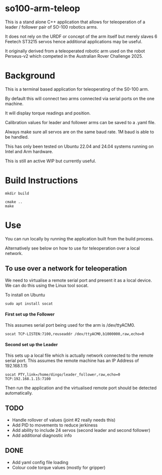 # so100-arm-teleop

This is a stand alone C++ application that allows for teleoperation of a 
leader / follower pair of SO-100 robotics arms. 

It does not rely on the URDF or concept of the arm itself but merely 
slaves 6 Feetech ST3215 servos hence additional applications may be useful.

It originally derived from a teleoperated robotic arm used on the robot
Perseus-v2 which competed in the Australian Rover Challenge 2025. 

# Background

This is a terminal based application for teleoperating of the S0-100 arm.

By default this will connect two arms connected via serial ports on the one machine.

It will display torque readings and position.

Calibration values for leader and follower arms can be saved to a .yaml file.

Always make sure all servos are on the same baud rate. 1M baud is able to be handled.

This has only been tested on Ubuntu 22.04 and 24.04 systems running on Intel and Arm hardware.

This is still an active WIP but currently useful.

# Build Instructions

```
mkdir build
```

```
cmake ..
make
```

# Use

You can run locally by running the application built from the build process.

Alternatively see below on how to use for teleoperation over a local network.

## To use over a network for teleoperation

We need to virtualise a remote serial port and present it as a local device. We can do this using the
Linux tool socat.

To install on Ubuntu

```
sudo apt install socat
```

#### First set up the Follower

This assumes serial port being used for the arm is /dev/ttyACM0.

```
socat TCP-LISTEN:7100,reuseaddr /dev/ttyACM0,b1000000,raw,echo=0
```

#### Second set up the Leader

This sets up a local file which is actually network connected to the remote serial port.
This assumes the remote machine has an IP Address of 192.168.1.15

```
socat PTY,link=/home/dingo/leader_follower,raw,echo=0 TCP:192.168.1.15:7100
```

Then run the application and the virtualised remote port should be detected automatically.

## TODO

- Handle rollover of values (joint #2 really needs this)
- Add PID to movements to reduce jerkiness
- Add ability to include 24 servos (second leader and second follower)
- Add additional diagnostic info

## DONE

- Add yaml config file loading
- Colour code torque values (mostly for gripper)
